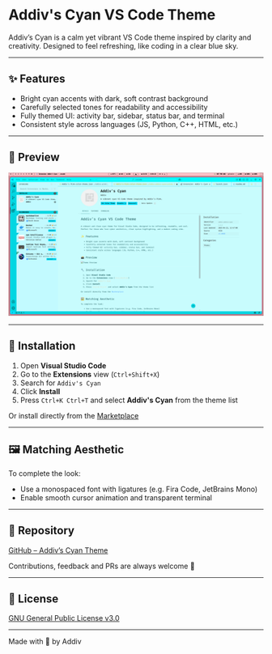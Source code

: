 # Addiv's Cyan VS Code Theme

Addiv’s Cyan is a calm yet vibrant VS Code theme inspired by clarity and creativity. Designed to feel refreshing, like coding in a clear blue sky.

---

## ✨ Features

- Bright cyan accents with dark, soft contrast background
- Carefully selected tones for readability and accessibility
- Fully themed UI: activity bar, sidebar, status bar, and terminal
- Consistent style across languages (JS, Python, C++, HTML, etc.)

---

## 📸 Preview

![Theme Preview](https://github.com/Addiv420/Addivs-Cyan-VSCode/blob/main/screenshots/editor.png?raw=true)

---

## 🔧 Installation

1. Open **Visual Studio Code**
2. Go to the **Extensions** view (`Ctrl+Shift+X`)
3. Search for `Addiv's Cyan`
4. Click **Install**
5. Press `Ctrl+K Ctrl+T` and select **Addiv's Cyan** from the theme list

Or install directly from the [Marketplace](https://marketplace.visualstudio.com/items?itemName=Addiv.addivs-cyan)

---

## 🖼 Matching Aesthetic

To complete the look:
- Use a monospaced font with ligatures (e.g. Fira Code, JetBrains Mono)
- Enable smooth cursor animation and transparent terminal

---

## 📂 Repository

[GitHub – Addiv’s Cyan Theme](https://github.com/Addiv420/Addivs-Cyan-VSCode)

Contributions, feedback and PRs are always welcome 💬

---

## 📃 License

[GNU General Public License v3.0](LICENSE.md)

---

Made with 💙 by Addiv
